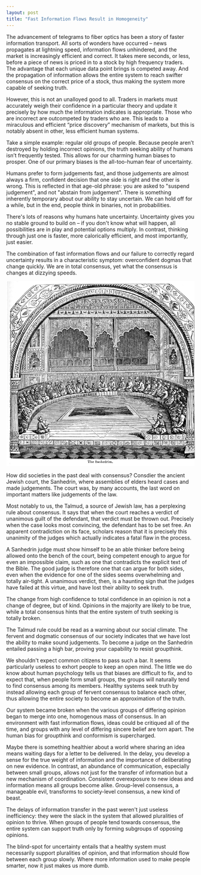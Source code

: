 ```yaml
---
layout: post
title: "Fast Information Flows Result in Homogeneity"
---
```


The advancement of telegrams to fiber optics has been a story of faster information transport. All sorts of wonders have occurred – news propagates at lightning speed, information flows unhindered, and the market is increasingly efficient and correct. It takes mere seconds, or less, before a piece of news is priced in to a stock by high frequency traders. The advantage that each unique data point brings is competed away. And the propagation of information allows the entire system to reach swifter consensus on the correct price of a stock, thus making the system more capable of seeking truth.

However, this is not an unalloyed good to all. Traders in markets must accurately weigh their confidence in a particular theory and update it precisely by how much the information indicates is appropriate. Those who are incorrect are outcompeted by traders who are. This leads to a miraculous and efficient “price discovery” mechanism of markets, but this is notably absent in other, less efficient human systems.

Take a simple example: regular old groups of people. Because people aren’t destroyed by holding incorrect opinions, the truth seeking ability of humans isn’t frequently tested. This allows for our charming human biases to prosper. One of our primary biases is the all-too-human fear of uncertainty.

Humans prefer to form judgements fast, and those judgements are almost always a firm, confident decision that one side is right and the other is wrong. This is reflected in that age-old phrase: you are asked to "suspend judgement", and not "abstain from judgement". There is something inherently temporary about our ability to stay uncertain. We can hold off for a while, but in the end, people think in binaries, not in probabilities.

There's lots of reasons why humans hate uncertainty. Uncertainty gives you no stable ground to build on – if you don't know what will happen, all possibilities are in play and potential options multiply. In contrast, thinking through just one is faster, more calorically efficient, and most importantly, just easier.

The combination of fast information flows and our failure to correctly regard uncertainty results in a characteristic symptom: overconfident dogmas that change quickly. We are in total consensus, yet what the consensus is changes at dizzying speeds.

![Sanhedrin](/assets/sanhedrin.png)

How did societies in the past deal with consensus? Consdier the ancient Jewish court, the Sanhedrin, where assemblies of elders heard cases and made judgements. The court was, by many accounts, the last word on important matters like judgements of the law.

Most notably to us, the Talmud, a source of Jewish law, has a perplexing rule about consensus. It says that when the court reaches a verdict of unanimous guilt of the defendant, that verdict must be thrown out. Precisely when the case looks most convincing, the defendant has to be set free. An apparent contradiction on its face, scholars reason that it is precisely this unanimity of the judges which actually indicates a fatal flaw in the process.

A Sanhedrin judge must show himself to be an able thinker before being allowed onto the bench of the court, being competent enough to argue for even an impossible claim, such as one that contradicts the explicit text of the Bible. The good judge is therefore one that can argue for both sides, even when the evidence for one of the sides seems overwhelming and totally air-tight. A unanimous verdict, then, is a haunting sign that the judges have failed at this virtue, and have lost their ability to seek truth.

The change from high confidence to total confidence in an opinion is not a change of degree, but of kind. Opinions in the majority are likely to be true, while a total consensus hints that the entire system of truth seeking is totally broken.

The Talmud rule could be read as a warning about our social climate. The fervent and dogmatic consensus of our society indicates that we have lost the ability to make sound judgements. To become a judge on the Sanhedrin entailed passing a high bar, proving your capability to resist groupthink.

We shouldn't expect common citizens to pass such a bar. It seems particularly useless to exhort people to keep an open mind. The little we do know about human psychology tells us that biases are difficult to fix, and to expect that, when people form small groups, the groups will naturally tend to find consensus among its members. Healthy systems seek truth by instead allowing each group of fervent consensus to balance each other, thus allowing the entire society to become an approximation of the truth.

Our system became broken when the various groups of differing opinion began to merge into one, homogenous mass of consensus. In an environment with fast information flows, ideas could be critiqued all of the time, and groups with any level of differing sincere belief are torn apart. The human bias for groupthink and conformism is supercharged.

Maybe there is something healthier about a world where sharing an idea means waiting days for a letter to be delivered. In the delay, you develop a sense for the true weight of information and the importance of deliberating on new evidence. In contrast, an abundance of communication, especially between small groups, allows not just for the transfer of information but a new mechanism of coordination. Consistent overexposure to new ideas and information means all groups become alike. Group-level consensus, a manageable evil, transforms to society-level consensus, a new kind of beast.

The delays of information transfer in the past weren't just useless inefficiency: they were the slack in the system that allowed pluralities of opinion to thrive. When groups of people tend towards consensus, the entire system can support truth only by forming subgroups of opposing opinions.

The blind-spot for uncertainty entails that a healthy system must necessarily support pluralities of opinion, and that information should flow between each group slowly. Where more information used to make people smarter, now it just makes us more dumb.
